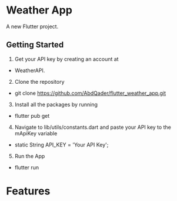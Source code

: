 # Weather App

A new Flutter project.

## Getting Started

1. Get your API key by creating an account at 
- WeatherAPI.

2. Clone the repository 
- git clone https://github.com/AbdQader/flutter_weather_app.git

3. Install all the packages by running 
- flutter pub get
4. Navigate to lib/utils/constants.dart and paste your API key to the mApiKey variable 
- static String API_KEY = 'Your API Key';
5. Run the App 
- flutter run
# Features
